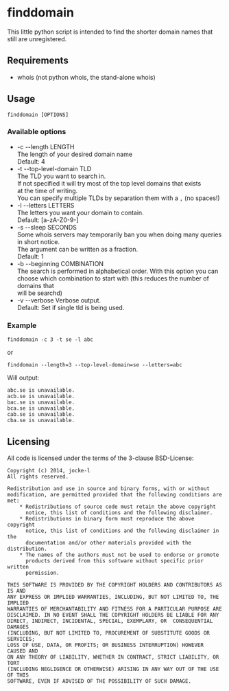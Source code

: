 finddomain
======

This little python script is intended to find the shorter domain names
that still are unregistered.

## Requirements

  * whois (not python whois, the stand-alone whois)

## Usage

    finddomain [OPTIONS]

### Available options
  * -c --length LENGTH  
     The length of your desired domain name  
     Default: 4
  * -t --top-level-domain TLD  
    The TLD you want to search in.  
    If not specified it will try most of the top level domains that exists  
    at the time of writing.  
    You can specify multiple TLDs by separation them with a `,` (no spaces!)
  * -l --letters LETTERS  
    The letters you want your domain to contain.  
    Default: [a-zA-Z0-9-]
  * -s --sleep SECONDS  
    Some whois servers may temporarily ban you when doing many queries in short notice.  
    The argument can be written as a fraction.  
    Default: 1
  * -b --beginning COMBINATION  
    The search is performed in alphabetical order. With this option you can  
    choose which combination to start with (this reduces the number of domains that  
    will be searchd)
  * -v --verbose
    Verbose output.  
    Default: Set if single tld is being used.


### Example
    finddomain -c 3 -t se -l abc  

or

    finddomain --length=3 --top-level-domain=se --letters=abc

Will output:  

    abc.se is unavailable.
    acb.se is unavailable.
    bac.se is unavailable.
    bca.se is unavailable.
    cab.se is unavailable.
    cba.se is unavailable.

## Licensing

All code is licensed under the terms of the 3-clause BSD-License:

    Copyright (c) 2014, jocke-l
    All rights reserved.

    Redistribution and use in source and binary forms, with or without
    modification, are permitted provided that the following conditions are met:
        * Redistributions of source code must retain the above copyright
          notice, this list of conditions and the following disclaimer.
        * Redistributions in binary form must reproduce the above copyright
          notice, this list of conditions and the following disclaimer in the
          documentation and/or other materials provided with the distribution.
        * The names of the authors must not be used to endorse or promote
          products derived from this software without specific prior written
          permission.
      
    THIS SOFTWARE IS PROVIDED BY THE COPYRIGHT HOLDERS AND CONTRIBUTORS AS IS AND
    ANY EXPRESS OR IMPLIED WARRANTIES, INCLUDING, BUT NOT LIMITED TO, THE IMPLIED
    WARRANTIES OF MERCHANTABILITY AND FITNESS FOR A PARTICULAR PURPOSE ARE
    DISCLAIMED. IN NO EVENT SHALL THE COPYRIGHT HOLDERS BE LIABLE FOR ANY
    DIRECT, INDIRECT, INCIDENTAL, SPECIAL, EXEMPLARY, OR  CONSEQUENTIAL DAMAGES
    (INCLUDING, BUT NOT LIMITED TO, PROCUREMENT OF SUBSTITUTE GOODS OR SERVICES;
    LOSS OF USE, DATA, OR PROFITS; OR BUSINESS INTERRUPTION) HOWEVER CAUSED AND
    ON ANY THEORY OF LIABILITY, WHETHER IN CONTRACT, STRICT LIABILITY, OR TORT
    (INCLUDING NEGLIGENCE OR OTHERWISE) ARISING IN ANY WAY OUT OF THE USE OF THIS
    SOFTWARE, EVEN IF ADVISED OF THE POSSIBILITY OF SUCH DAMAGE.
